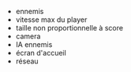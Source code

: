 * ennemis
* vitesse max du player
* taille non proportionnelle à score
* camera
* IA ennemis
* écran d'accueil
* réseau
